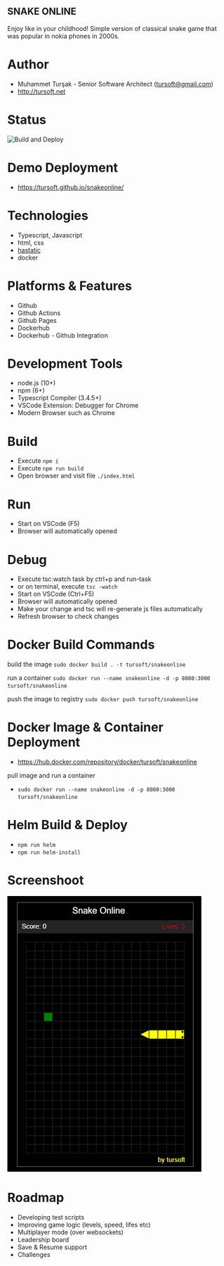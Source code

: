 ## SNAKE ONLINE
Enjoy like in your childhood!
Simple version of classical snake game that was popular in nokia phones in 2000s.

# Author
* Muhammet Turşak - Senior Software Architect (tursoft@gmail.com)
* http://tursoft.net

# Status
![Build and Deploy](https://github.com/tursoft/snakeonline/workflows/Build%20and%20Deploy/badge.svg?branch=master)

# Demo Deployment
* https://tursoft.github.io/snakeonline/

# Technologies
* Typescript, Javascript
* html, css
* [hastatic](https://github.com/abhin4v/hastatic)
* docker

# Platforms & Features
* Github
* Github Actions
* Github Pages
* Dockerhub
* Dockerhub - Github Integration

# Development Tools
* node.js (10+)
* npm (6+)
* Typescript Compiler (3.4.5+)
* VSCode Extension: Debugger for Chrome
* Modern Browser such as Chrome

# Build
* Execute `npm i`
* Execute `npm run build`
* Open browser and visit file `./index.html`

# Run
* Start on VSCode (F5)
* Browser will automatically opened

# Debug
* Execute tsc:watch task by ctrl+p and run-task
* or on terminal, execute `tsc -watch`
* Start on VSCode (Ctrl+F5)
* Browser will automatically opened
* Make your change and tsc will re-generate js files automatically
* Refresh browser to check changes

# Docker Build Commands

build the image
`sudo docker build . -t tursoft/snakeonline`

run a container
`sudo docker run --name snakeonline -d -p 8080:3000 tursoft/snakeonline`

push the image to registry
`sudo docker push tursoft/snakeonline`

# Docker Image & Container Deployment
* https://hub.docker.com/repository/docker/tursoft/snakeonline

pull image and run a container
* `sudo docker run --name snakeonline -d -p 8080:3000 tursoft/snakeonline`

# Helm Build & Deploy
* `npm run helm`
* `npm run helm-install`

# Screenshoot
![Screenshoot][screenshoot1]

[screenshoot1]: https://github.com/tursoft/snakeonline/blob/master/snake.gif?raw=true "Screenshoot"


# Roadmap
* Developing test scripts
* Improving game logic (levels, speed, lifes etc)
* Multiplayer mode (over websockets)
* Leadership board
* Save & Resume support
* Challenges